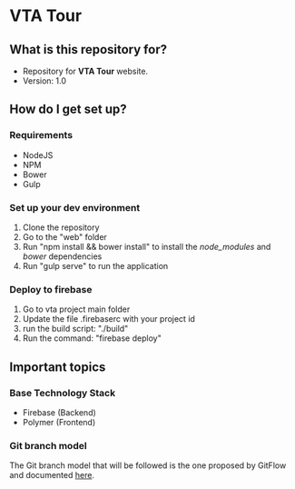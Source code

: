 # VTA Tour #

## What is this repository for? ##

* Repository for **VTA Tour** website. 
* Version: 1.0

## How do I get set up? ##

### Requirements ###
* NodeJS
* NPM
* Bower
* Gulp

### Set up your dev environment ###
1. Clone the repository
2. Go to the "web" folder
3. Run "npm install && bower install" to install the *node_modules* and *bower* dependencies
4. Run "gulp serve" to run the application


### Deploy to firebase ###
1. Go to vta project main folder
2. Update the file .firebaserc with your project id
3. run the build script: "./build"
4. Run the command: "firebase deploy"


## Important topics ##

### Base Technology Stack ###
* Firebase (Backend)
* Polymer (Frontend)

### Git branch model ###
The Git branch model that will be followed is the one proposed by GitFlow and documented [here](http://nvie.com/posts/a-successful-git-branching-model/).
